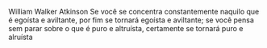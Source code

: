 William Walker Atkinson
Se você se concentra constantemente naquilo que é egoísta e aviltante, por fim se tornará egoísta e aviltante; se você pensa sem parar sobre o que é puro e altruísta, certamente se tornará puro e alruísta
